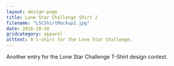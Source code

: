```yaml
---
layout: design-page
title: Lone Star Challenge Shirt 2
filename: "LSCShirtMockup2.jpg"
date: 2016-10-28
gridcategory: apparel
alttext: A t-shirt for the Lone Star Challenge.
---
```

Another entry for the Lone Star Challenge T-Shirt design contest.